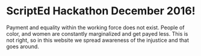 # ScriptEd Hackathon December 2016!
Payment and equality within the working force does not exist. People of color, and women are constantly marginalized and get payed less. This is not right, so in this website we spread awareness of the injustice and that goes around.
